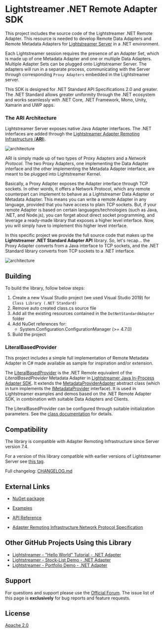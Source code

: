 # Lightstreamer .NET Remote Adapter SDK

This project includes the source code of the Lightstreamer .NET Remote Adapter. This resource is needed to develop Remote Data Adapters and Remote Metadata Adapters for [Lightstreamer Server](http://www.lightstreamer.com/) in a .NET environment.

Each Lightstreamer session requires the presence of an Adapter Set, which is made up of one Metadata Adapter and one or multiple Data Adapters. Multiple Adapter Sets can be plugged onto Lightstreamer Server.
The adapters will run in a separate process, communicating with the Server through corresponding `Proxy Adapters` embedded in the Lightstreamer server.

This SDK is designed for .NET Standard API Specifications 2.0 and greater.
The .NET Standard allows greater uniformity through the .NET ecosystem and works seamlessly with .NET Core, .NET Framework, Mono, Unity, Xamarin and UWP apps.

### The ARI Architecture

Lightstreamer Server exposes native Java Adapter interfaces. The .NET interfaces are added through the [Lightstreamer Adapter Remoting Infrastructure (**ARI**)](https://lightstreamer.com/docs/ls-server/latest/Adapter%20Remoting%20Infrastructure.pdf). 

![architecture](generalarchitecture.PNG)

ARI is simply made up of two types of Proxy Adapters and a *Network Protocol*. The two Proxy Adapters, one implementing the Data Adapter interface and the other implementing the Metadata Adapter interface, are meant to be plugged into Lightstreamer Kernel.

Basically, a Proxy Adapter exposes the Adapter interface through TCP sockets. In other words, it offers a Network Protocol, which any remote counterpart can implement to behave as a Lightstreamer Data Adapter or Metadata Adapter. This means you can write a remote Adapter in any language, provided that you have access to plain TCP sockets.
But, if your remote Adapter is based on certain languages/technologies (such as Java, .NET, and Node.js), you can forget about direct socket programming, and leverage a ready-made library that exposes a higher level interface. Now, you will simply have to implement this higher level interface.<br>

In this specific project we provide the full source code that makes up the <b>Lightstreamer .NET Standard Adapter API</b> library.
So, let's recap... the Proxy Adapter converts from a Java interface to TCP sockets, and the .NET Standard library converts from TCP sockets to a .NET interface.

![architecture](architecture.png)

## Building

To build the library, follow below steps:

1. Create a new Visual Studio project (we used Visual Studio 2019) for `Class Library (.NET Standard)`
2. Remove auto created class.cs source file
3. Add all the existing resources contained in the `DotNetStandardAdapter` folder
4. Add NuGet references for:
	- System.Configuration.ConfigurationManager (>= 4.7.0)
5. Build the project

### LiteralBasedProvider

This project includes a simple full implementation of Remote Metadata Adapter in C# made available as sample for inspiration and/or extension.

The [LiteralBasedProvider](https://github.com/Lightstreamer/Lightstreamer-lib-adapter-dotnet-remote/tree/master/DotNetStandardAdapter/Source_Generic_Adapters) is the .NET Remote equivalent of the *LiteralBasedProvider* Metadata Adapter in [Lightstreamer Java In-Process Adapter SDK](https://github.com/Lightstreamer/Lightstreamer-lib-adapter-java-inprocess#literalbasedprovider-metadata-adapter).
It extends the [MetadataProviderAdapter](https://lightstreamer.com/sdks/ls-dotnetstandard-adapter/1.15.2-dev.1/api/api/Lightstreamer.Interfaces.Metadata.MetadataProviderAdapter.html) abstract class (which in turn implements the [IMetadataProvider](https://lightstreamer.com/sdks/ls-dotnetstandard-adapter/1.15.2-dev.1/api/api/Lightstreamer.Interfaces.Metadata.IMetadataProvider.html) interface).
It is used in Lightstreamer examples and demos based on the .NET Remote Adapter SDK, in combination with suitable Data Adapters and Clients.

The LiteralBasedProvider can be configured through suitable initialization parameters. See the [class documentation](https://lightstreamer.com/sdks/ls-dotnetstandard-adapter/1.15.2-dev.1/api/api/Lightstreamer.Adapters.Metadata.LiteralBasedProvider.html) for details.


## Compatibility

The library is compatible with Adapter Remoting Infrastructure since Server version 7.4.

For a version of this library compatible with earlier versions of Lightstreamer Server see [this tag](https://github.com/Lightstreamer/Lightstreamer-lib-adapter-dotnet-remote/tree/v1.14.3).

Full changelog: [CHANGELOG.md](https://github.com/Lightstreamer/Lightstreamer-lib-adapter-dotnet-remote/blob/master/CHANGELOG.md)

## External Links

- [NuGet package](https://www.nuget.org/packages/Lightstreamer.DotNetStandard.Adapters/)

- [Examples](https://demos.lightstreamer.com/?p=lightstreamer&t=adapter&ladapter=dotnet_adapter)

- [API Reference](https://lightstreamer.com/sdks/ls-dotnetstandard-adapter/1.15.2-dev.1/api/index.html)

- [Adapter Remoting Infrastructure Network Protocol Specification](https://lightstreamer.com/api/ls-generic-adapter/latest/ARI%20Protocol.pdf)

## Other GitHub Projects Using this Library

- [Lightstreamer - "Hello World" Tutorial - .NET Adapter](https://github.com/Lightstreamer/Lightstreamer-example-HelloWorld-adapter-dotnet)
- [Lightstreamer - Stock-List Demo - .NET Adapter](https://github.com/Lightstreamer/Lightstreamer-example-Stocklist-adapter-dotnet)
- [Lightstreamer - Portfolio Demo - .NET Adapter](https://github.com/Lightstreamer/Lightstreamer-example-Portfolio-adapter-dotnet)

## Support

For questions and support please use the [Official Forum](https://forums.lightstreamer.com/). The issue list of this page is **exclusively** for bug reports and feature requests.

## License

[Apache 2.0](https://opensource.org/licenses/Apache-2.0)
